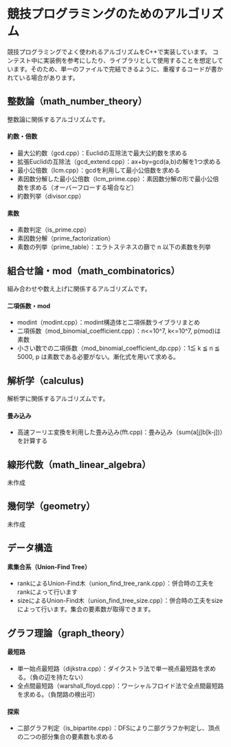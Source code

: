 # 競技プログラミングのためのアルゴリズム
競技プログラミングでよく使われるアルゴリズムをC++で実装しています。
コンテスト中に実装例を参考にしたり、ライブラリとして使用することを想定しています。そのため、単一のファイルで完結できるように、重複するコードが書かれている場合があります。

## 整数論（math_number_theory）
整数論に関係するアルゴリズムです。
#### 約数・倍数
- 最大公約数（gcd.cpp）：Euclidの互除法で最大公約数を求める
- 拡張Euclidの互除法（gcd_extend.cpp）：ax+by=gcd(a,b)の解を1つ求める
- 最小公倍数（lcm.cpp）：gcdを利用して最小公倍数を求める
- 素因数分解した最小公倍数（lcm_prime.cpp）：素因数分解の形で最小公倍数を求める（オーバーフローする場合など）
- 約数列挙（divisor.cpp）

#### 素数
- 素数判定（is_prime.cpp）
- 素因数分解（prime_factorization）
- 素数の列挙（prime_table）：エラトステネスの篩で n 以下の素数を列挙

## 組合せ論・mod（math_combinatorics）
組み合わせや数え上げに関係するアルゴリズムです。
#### 二項係数・mod
- modint（modint.cpp）：modint構造体と二項係数ライブラリまとめ
- 二項係数（mod_binomial_coefficient.cpp）：n<=10^7, k<=10^7, p(mod)は素数
- 小さい数での二項係数（mod_binomial_coefficient_dp.cpp）：1≦ k ≦ n ≦ 5000, p は素数である必要がない。漸化式を用いて求める。


## 解析学（calculus)
解析学に関係するアルゴリズムです。
#### 畳み込み
- 高速フーリエ変換を利用した畳み込み(fft.cpp)：畳み込み（sum(a[j]b[k-j])）を計算する

## 線形代数（math_linear_algebra）
未作成

## 幾何学（geometry）
未作成


## データ構造
#### 素集合系（Union-Find Tree）
- rankによるUnion-Find木（union_find_tree_rank.cpp）：併合時の工夫をrankによって行います
- sizeによるUnion-Find木（union_find_tree_size.cpp）：併合時の工夫をsizeによって行います。集合の要素数が取得できます。

## グラフ理論（graph_theory）
#### 最短路
- 単一始点最短路（dijkstra.cpp）：ダイクストラ法で単一視点最短路を求める。（負の辺を持たない）
- 全点間最短路（warshall_floyd.cpp）：ワーシャルフロイド法で全点間最短路を求める。（負閉路の検出可）
#### 探索
- 二部グラフ判定（is_bipartite.cpp）：DFSにより二部グラフか判定し、頂点の二つの部分集合の要素数も求める
